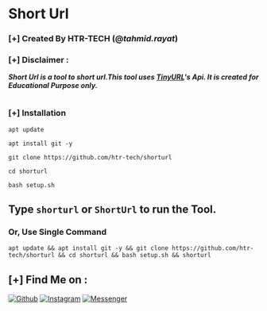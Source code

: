 # Short Url
### [+] Created By HTR-TECH (@***tahmid.rayat***)
### [+] Disclaimer :
***Short Url is a tool to short url.This tool uses [TinyURL](https://tinyurl.com/)'s Api. It is created for Educational Purpose only.***

<img src="https://raw.githubusercontent.com/htr-tech/release-download/master/images/shorturl.png" alt="" border="0" />

### [+] Installation
```apt update```

```apt install git -y```

```git clone https://github.com/htr-tech/shorturl```

```cd shorturl```

```bash setup.sh```

## Type `shorturl` or `ShortUrl` to run the Tool.
### Or, Use Single Command
```
apt update && apt install git -y && git clone https://github.com/htr-tech/shorturl && cd shorturl && bash setup.sh && shorturl
```
## [+] Find Me on :

[![Github](https://img.shields.io/badge/Github-HTR--TECH-green?style=for-the-badge&logo=github)](https://github.com/htr-tech)
[![Instagram](https://img.shields.io/badge/IG-%40tahmid.rayat-red?style=for-the-badge&logo=instagram)](https://www.instagram.com/tahmid.rayat)
[![Messenger](https://img.shields.io/badge/Chat-Messenger-blue?style=for-the-badge&logo=messenger)](https://m.me/tahmid.rayat.official)
